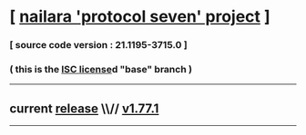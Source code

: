 
# [ [nailara 'protocol seven' project](http://nailara.network/) ]

### [ source code version : 21.1195-3715.0 ]

### ( this is the [ISC license](license)d "base" branch )
---
## current [release](https://github.com/taekiten/nailara/releases) \\\\// [v1.77.1](https://github.com/taekiten/nailara/releases/tag/v1.77.1)
---
